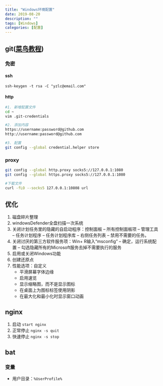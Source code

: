 ```yaml
---
title: "Windows环境配置"
date: 2019-08-20
description: ""
tags: [Windows]
categories: [配置]
---
```


## git([菜鸟教程](http://www.runoob.com/w3cnote/git-guide.html))
### 免密
#### ssh
`ssh-keygen -t rsa -C "yzlc@email.com"`
#### http
```bash
#1. 新增配置文件
cd ~
vim .git-credentials

#2. 添加内容
https://username:password@github.com
http://username:password@github.com

#3. 配置
git config --global credential.helper store
```
### proxy
```bash
git config --global http.proxy socks5://127.0.0.1:1080
git config --global https.proxy socks5://127.0.0.1:1080

#下载文件
curl -fLO --socks5 127.0.0.1:10808 url
```
## 优化
1. 磁盘碎片整理
2. windowsDefender全盘扫描一次系统
3. 关闭计划任务里的隐藏的自启动程序：控制面板 – 所有控制面板项 – 管理工具 – 任务计划程序 – 任务计划程序库 – 右侧任务列表 – 禁用不需要的任务。
4. 关闭讨厌的第三方软件服务项：Win+ R输入“msconfig” – 确定，运行系统配置 – 勾选隐藏所有的Microsoft服务去掉不需要执行的服务
5. 启用或关闭Windows功能
6. 创建还原点
7. 性能选项：自定义
	- 平滑屏幕字体边缘
	- 启用速览
	- 显示缩略图，而不是显示图标
	- 在桌面上为图标标签使用阴影
	- 在最大化和最小化时显示窗口动画
## nginx
1. 启动
`start nginx`
3. 正常停止
`nginx -s quit`
3. 快速停止
`nginx -s stop`
## bat
### 变量
- 用户目录：`%UserProfile%`
